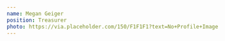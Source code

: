 ```yaml
---
name: Megan Geiger
position: Treasurer
photo: https://via.placeholder.com/150/F1F1F1?text=No+Profile+Image
---
```

